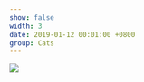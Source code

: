 ```yaml
---
show: false
width: 3
date: 2019-01-12 00:01:00 +0800
group: Cats
---
```



<div class="col-md-4">
    <img src="{{ '/assets/images/cat/cat1.jpg' | relative_url }}" class="img-fluid rounded mb-2">
</div>
